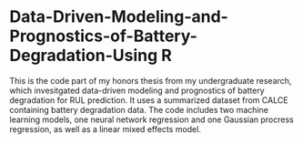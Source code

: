 # Data-Driven-Modeling-and-Prognostics-of-Battery-Degradation-Using R

This is the code part of my honors thesis from my undergraduate research, which invesitgated data-driven modeling and prognostics of battery degradation for RUL prediction. It uses a summarized dataset from CALCE containing battery degradation data. The code includes two machine learning models, one neural network regression and one Gaussian procress regression, as well as a linear mixed effects model.

